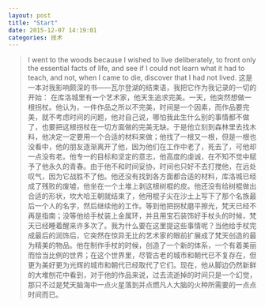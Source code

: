```yaml
---  
layout: post  
title: "Start"  
date: 2015-12-07 14:19:01  
categories: 技术  
---  
```


>I went to the woods because I wished to live deliberately, to front only the essential facts of life, and see if I could not learn what it had to teach, and not, when I came to die, discover that I had not lived.
这是一本对我影响颇深的书——瓦尔登湖的结束语，我把它作为我记录的一切的开始：
在库洛城里有一个艺术家，他天生追求完美。一天，他突然想做一根拐杖。他认为，一件作品之所以不完美，时间是一个因素，而作品要完美，就不考虑时间的问题，他对自己说，哪怕我此生什么别的事情都不做了，也要把这根拐杖在一切方面做的完美无缺。于是他立刻到森林里去找木料，他决定一定要用一个合适的材料来做；他找了一根又一根，但是一根也没看中，他的朋友逐渐离开了他，因为他们在工作中老了，死去了，可他却一点没有老。他专一的目标和坚定的意志，他高度的虔诚，在不知不觉中赋予了他永久的青春。由于他不和时间妥协，时间也只好不去打搅他，在远处叹气，因为它战胜不了他。他还没有找到各方面都合适的材料，库洛城已经成了残败的废墟，他坐在一个土堆上剥这根树棍的皮。他还没有给树棍做出合适的形状，坎大哈王朝就结束了，他用棍子尖在沙土上写下了那个名族最后一个人的名字，然后继续他的工作。等到他把拐杖磨平擦光，梵天已经不再是指南；没等他给手杖装上金属环，并且用宝石装饰好手杖头的时候，梵天已经睡着醒来许多次了。我为什么要在这里提这些事情呢？当他给手杖完成最后的润饰后，它突然在惊异无比的艺术家的眼前扩展成了梵天创造的最为精美的物品。他在制作手杖的时候，创造了一个新的体系，一个有着美丽而恰当比例的世界；在这个世界里，尽管古老的城市和朝代已不复存在，但更为美好更为光辉的城市和朝代已经取代了它们。现在，他从脚边仍然新鲜的大堆刨花中看到，对于他的作品来说，过去流逝掉的时间只是一个幻觉，那只不过是梵天脑海中一点火星落到并点燃凡人大脑的火种所需要的一点点时间而已。







